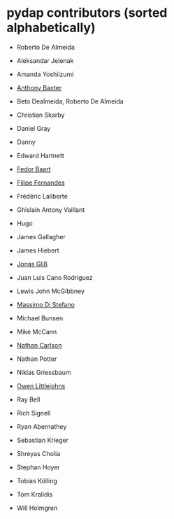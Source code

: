 pydap contributors (sorted alphabetically)
==========================================

* Roberto De Almeida

* Aleksandar Jelenak
* Amanda Yoshiizumi  
* [Anthony Baxter](anthonybaxter)
* Beto Dealmeida, Roberto De Almeida
* Christian Skarby  
* Daniel Gray
* Danny  
* Edward Hartnett  
* [Fedor Baart](https://github.com/SiggyF)
* [Filipe Fernandes](https://github.com/ocefpaf)
* Frédéric Laliberté  
* Ghislain Antony Vaillant  
* Hugo  
* James Gallagher  
* James Hiebert  
* [Jonas Gliß](https://github.com/jgliss)
* Juan Luis Cano Rodríguez  
* Lewis John McGibbney
* [Massimo Di Stefano](epifanio)
* Michael Bunsen  
* Mike McCann
* [Nathan Carlson](nathanlcarlson)
* Nathan Potter  
* Niklas Griessbaum
* [Owen Littlejohns](https://github.com/owenlittlejohns)
* Ray Bell  
* Rich Signell  
* Ryan Abernathey  
* Sebastian Krieger  
* Shreyas Cholia  
* Stephan Hoyer
* Tobias Kölling  
* Tom Kralidis  
* Will Holmgren  
